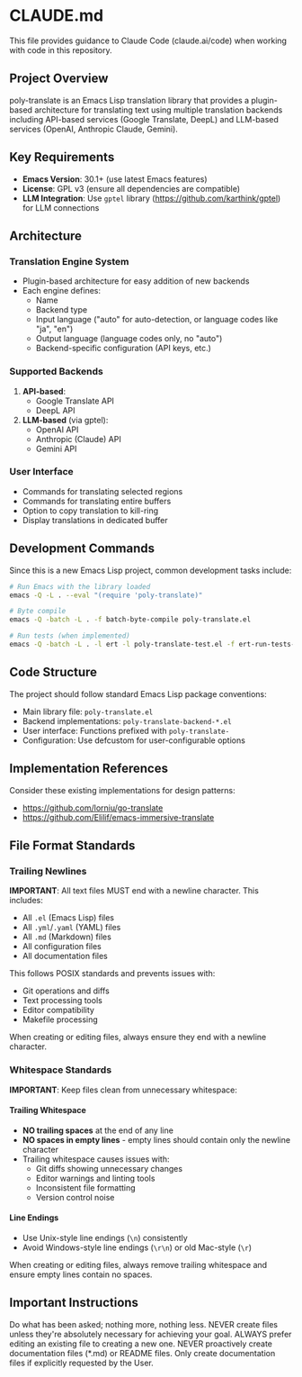 # CLAUDE.md

This file provides guidance to Claude Code (claude.ai/code) when working with code in this repository.

## Project Overview

poly-translate is an Emacs Lisp translation library that provides a plugin-based architecture for translating text using multiple translation backends including API-based services (Google Translate, DeepL) and LLM-based services (OpenAI, Anthropic Claude, Gemini).

## Key Requirements

- **Emacs Version**: 30.1+ (use latest Emacs features)
- **License**: GPL v3 (ensure all dependencies are compatible)
- **LLM Integration**: Use `gptel` library (https://github.com/karthink/gptel) for LLM connections

## Architecture

### Translation Engine System
- Plugin-based architecture for easy addition of new backends
- Each engine defines:
  - Name
  - Backend type
  - Input language ("auto" for auto-detection, or language codes like "ja", "en")
  - Output language (language codes only, no "auto")
  - Backend-specific configuration (API keys, etc.)

### Supported Backends
1. **API-based**:
   - Google Translate API
   - DeepL API
2. **LLM-based** (via gptel):
   - OpenAI API
   - Anthropic (Claude) API
   - Gemini API

### User Interface
- Commands for translating selected regions
- Commands for translating entire buffers
- Option to copy translation to kill-ring
- Display translations in dedicated buffer

## Development Commands

Since this is a new Emacs Lisp project, common development tasks include:

```bash
# Run Emacs with the library loaded
emacs -Q -L . --eval "(require 'poly-translate)"

# Byte compile
emacs -Q -batch -L . -f batch-byte-compile poly-translate.el

# Run tests (when implemented)
emacs -Q -batch -L . -l ert -l poly-translate-test.el -f ert-run-tests-batch-and-exit
```

## Code Structure

The project should follow standard Emacs Lisp package conventions:
- Main library file: `poly-translate.el`
- Backend implementations: `poly-translate-backend-*.el`
- User interface: Functions prefixed with `poly-translate-`
- Configuration: Use defcustom for user-configurable options

## Implementation References

Consider these existing implementations for design patterns:
- https://github.com/lorniu/go-translate
- https://github.com/Elilif/emacs-immersive-translate

## File Format Standards

### Trailing Newlines
**IMPORTANT**: All text files MUST end with a newline character. This includes:
- All `.el` (Emacs Lisp) files
- All `.yml`/`.yaml` (YAML) files
- All `.md` (Markdown) files
- All configuration files
- All documentation files

This follows POSIX standards and prevents issues with:
- Git operations and diffs
- Text processing tools
- Editor compatibility
- Makefile processing

When creating or editing files, always ensure they end with a newline character.

### Whitespace Standards
**IMPORTANT**: Keep files clean from unnecessary whitespace:

#### Trailing Whitespace
- **NO trailing spaces** at the end of any line
- **NO spaces in empty lines** - empty lines should contain only the newline character
- Trailing whitespace causes issues with:
  - Git diffs showing unnecessary changes
  - Editor warnings and linting tools
  - Inconsistent file formatting
  - Version control noise

#### Line Endings
- Use Unix-style line endings (`\n`) consistently
- Avoid Windows-style line endings (`\r\n`) or old Mac-style (`\r`)

When creating or editing files, always remove trailing whitespace and ensure empty lines contain no spaces.

## Important Instructions

Do what has been asked; nothing more, nothing less.
NEVER create files unless they're absolutely necessary for achieving your goal.
ALWAYS prefer editing an existing file to creating a new one.
NEVER proactively create documentation files (*.md) or README files. Only create documentation files if explicitly requested by the User.